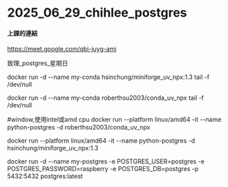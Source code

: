 # __2025_06_29_chihlee_postgres__

#### 上課的連結

https://meet.google.com/qbi-juyg-amj

致理_postgres_星期日


docker run -d --name my-conda hsinchung/miniforge_uv_npx:1.3 tail -f /dev/null

docker run -d --name my-conda roberthsu2003/conda_uv_npx tail -f /dev/null


#window,使用intel或amd cpu
docker run --platform linux/amd64 -it --name python-postgres -d roberthsu2003/conda_uv_npx

docker run --platform linux/amd64 -it --name python-postgres -d hsinchung/miniforge_uv_npx:1.3

docker run -d --name my-postgres -e POSTGRES_USER=postgres -e POSTGRES_PASSWORD=raspberry -e POSTGRES_DB=postgres -p 5432:5432 postgres:latest

